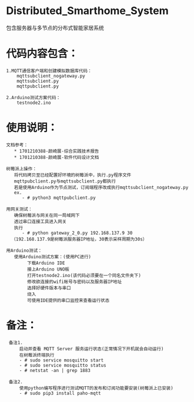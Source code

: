 # Distributed_Smarthome_System
包含服务器与多节点的分布式智能家居系统

# 代码内容包含：

    1.MQTT通信客户端和创建模拟数据库代码：
        mqttsubclient_nogateway.py
        mqttsubclient.py
        mqttpubclient.py
        
    2.Arduino测试方案代码：
        testnode2.ino

# 使用说明：

    文档参考：
       * 1701210388-颜崎展-综合实践技术报告
       * 1701210388-颜崎展-软件代码设计文档

    树莓派上操作：
       将代码拷贝至已经配置好环境的树莓派中，执行.py程序文件
       mqttpubclient.py与mqttsubclient.py都执行
       若是使用Arduino作为节点测试，订阅端程序改成执行mqttsubclient_nogateway.py
       ex.
          - # python3 mqttpubclient.py
          
    用网关测试：
       确保树莓派与网关在同一局域网下
       透过串口连接工具进入网关
       执行
          - # python gateway_2_0.py 192.168.137.9 30
      （192.168.137.9是树莓派服务器IP地址，30表示采样周期为30s）
      
    用Arduino测试：
       使用Arduino测试方案：(使用PC进行)
            下载Arduino IDE
            接上Arduino UNO板
            打开testnode2.ino(该代码必须要在一个同名文件夹下)
            修改欲连接的wifi帐号与密码以及服务器IP地址
            选择好硬件版本与串口
            烧入
            可使用IDE提供的串口监控来查看运行状态

# 备注：

     备注1.
         启动并查看 MQTT Server 服务运行状态(正常情况下开机就会自动运行)
         在树莓派终端执行
         - # sudo service mosquitto start
         - # sudo service mosquitto status
         - # netstat -an | grep 1883
         
     备注2.
         使用python编写程序进行测试MQTT的发布和订阅功能要安装(树莓派上已安装)
         - # sudo pip3 install paho-mqtt
